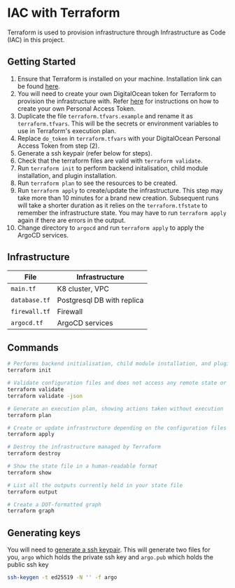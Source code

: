 # IAC with Terraform

Terraform is used to provision infrastructure through Infrastructure as Code (IAC) in this project.

## Getting Started

1. Ensure that Terraform is installed on your machine. Installation link can be found [here](https://developer.hashicorp.com/terraform/install).
2. You will need to create your own DigitalOcean token for Terraform to provision the infrastructure with. Refer [here](https://docs.digitalocean.com/reference/api/create-personal-access-token/) for instructions on how to create your own Personal Access Token.
3. Duplicate the file `terraform.tfvars.example` and rename it as `terraform.tfvars`. This will be the secrets or environment variables to use in Terraform's execution plan.
4. Replace `do_token` in `terraform.tfvars` with your DigitalOcean Personal Access Token from step (2).
5. Generate a ssh keypair (refer below for steps).
6. Check that the terraform files are valid with `terraform validate`.
7. Run `terraform init` to perform backend initalisation, child module installation, and plugin installation.
8. Run `terraform plan` to see the resources to be created.
9. Run `terraform apply` to create/update the infrastructure. This step may take more than 10 minutes for a brand new creation. Subsequent runs will take a shorter duration as it relies on the `terraform.tfstate` to remember the infrastructure state. You may have to run `terraform apply` again if there are errors in the output.
10. Change directory to `argocd` and run `terraform apply` to apply the ArgoCD services.

## Infrastructure

| File            | Infrastructure               |
| --------------- | ---------------------------- |
| `main.tf`       | K8 cluster, VPC              |
| `database.tf`   | Postgresql DB with replica   |
| `firewall.tf`   | Firewall                     |
| `argocd.tf`     | ArgoCD services              |

## Commands

```sh
# Performs backend initialisation, child module installation, and plugin installation
terraform init

# Validate configuration files and does not access any remote state or services
terraform validate
terraform validate -json

# Generate an execution plan, showing actions taken without execution
terraform plan

# Create or update infrastructure depending on the configuration files
terraform apply

# Destroy the infrastructure managed by Terraform
terraform destroy

# Show the state file in a human-readable format
terraform show

# List all the outputs currently held in your state file
terraform output

# Create a DOT-formatted graph
terraform graph   
```

## Generating keys

You will need to [generate a ssh keypair](https://blog.saintmalik.me/argocd-on-kubernetes-cluster/#-step-1---generate-ssh-keypairs). This will generate two files for you, `argo` which holds the private ssh key and `argo.pub` which holds the public ssh key

```sh
ssh-keygen -t ed25519 -N '' -f argo
```